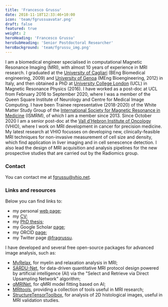 ```yaml
---
title: 'Francesco Grussu'
date: 2018-11-18T12:33:46+10:00
icon: 'team/fgrussuavatar.png'
draft: false
featured: true
weight: 2
heroHeading: 'Francesco Grussu'
heroSubHeading: 'Senior Postdoctoral Researcher'
heroBackground: 'team/fgrussu_img.png'
---
```


I am a biomedical engineer specialised in computational Magnetic Resonance Imaging (MRI), with almost 10 years of experience in MRI research. I graduated at the [University of Cagliari](https://www.unica.it/unica/en/homepage.page) (BEng Biomedical engineering, 2009) and [University of Genoa](https://unige.it/en) (MEng Bioengineering, 2012) in Italy, and then obtained a PhD at [University College London](https://www.ucl.ac.uk/) (UCL) in Magnetic Resonance Physics (2016). I have worked as a post-doc at UCL from February 2016 to September 2020, where I was a member of the Queen Square Institute of Neurology and Centre for Medical Image Computing. I have been Trainee representative (2018-2020) of the White Matter Study Group of the [International Society for Magnetic Resonance in Medicine](https://www.ismrm.org/) (ISMRM), of which I am a member since 2013. Since October 2020 I am a senior post-doc at the [Vall d'Hebron Institute of Oncology](https://www.vhio.net/) (VHIO), where I work on MRI development in cancer for precision medicine. My latest research at VHIO focusses on developing new, clinically-feasible MRI techniques for non-invasive measurement of cell size and density, which find application in liver imaging and in cell senescence detection. I also lead the design of MRI acquisition and analysis pipelines for the new prospective studies that are carried out by the Radiomics group. 

### Contact
You can contact me at [fgrussu@vhio.net](mailto:fgrussu@vhio.net).


### Links and resources
Below you can find links to:
* my personal [web page](http://fragrussu.github.io);
* my [CV](http://fragrussu.github.io/mycv.pdf);
* my [PhD thesis](https://discovery.ucl.ac.uk/id/eprint/1477007/7/FGrussu_PhD_final_20160320.pdf);
* my Google Scholar [page](https://scholar.google.com/citations?user=Zj5Vt3YAAAAJ&hl=en&oi=ao);
* my ORCID [page](https://orcid.org/0000-0002-0945-3909); 
* my Twitter page [@fragrussu](https://twitter.com/fragrussu).

I have developed and several free open-source packages for advanced image analysis, such as:
* [MyRelax](https://github.com/fragrussu/MyRelax), for myelin and relaxation analysis in MRI;
* [SARDU-Net](https://github.com/fragrussu/sardunet), for data-driven quantitative MRI protocol design powered by artificial intelligence (AI) via the "Select and Retrieve via Direct Upsampling Network" algorithm;
* [qMRINet](https://github.com/fragrussu/qMRINet), for qMRI model fitting based on AI;
* [MRItools](https://github.com/fragrussu/MRItools), providing a collection of tools useful in MRI research;
* [StructureTensorToolbox](https://github.com/fragrussu/StructureTensorToolbox), for analysis of 2D histological images, useful in MRI validation studies.

